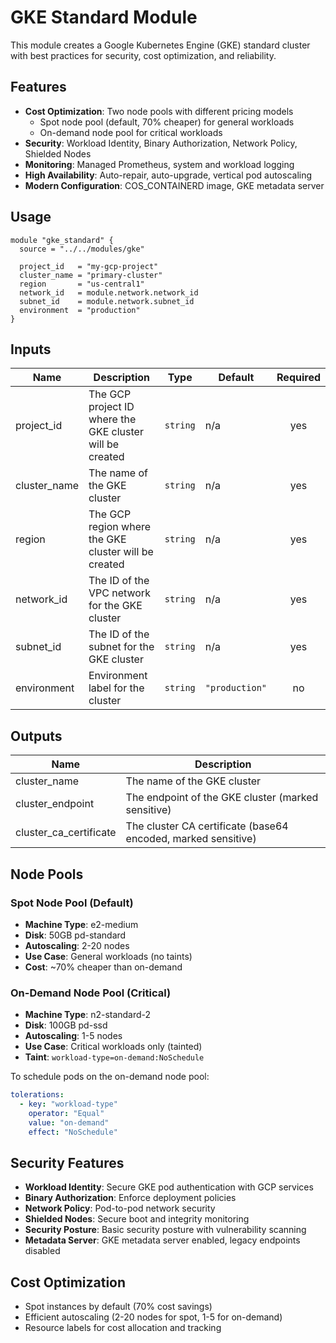# GKE Standard Module

This module creates a Google Kubernetes Engine (GKE) standard cluster with best practices for security, cost optimization, and reliability.

## Features

- **Cost Optimization**: Two node pools with different pricing models
  - Spot node pool (default, 70% cheaper) for general workloads
  - On-demand node pool for critical workloads
- **Security**: Workload Identity, Binary Authorization, Network Policy, Shielded Nodes
- **Monitoring**: Managed Prometheus, system and workload logging
- **High Availability**: Auto-repair, auto-upgrade, vertical pod autoscaling
- **Modern Configuration**: COS_CONTAINERD image, GKE metadata server

## Usage

```hcl
module "gke_standard" {
  source = "../../modules/gke"

  project_id   = "my-gcp-project"
  cluster_name = "primary-cluster"
  region       = "us-central1"
  network_id   = module.network.network_id
  subnet_id    = module.network.subnet_id
  environment  = "production"
}
```

## Inputs

| Name | Description | Type | Default | Required |
|------|-------------|------|---------|:--------:|
| project_id | The GCP project ID where the GKE cluster will be created | `string` | n/a | yes |
| cluster_name | The name of the GKE cluster | `string` | n/a | yes |
| region | The GCP region where the GKE cluster will be created | `string` | n/a | yes |
| network_id | The ID of the VPC network for the GKE cluster | `string` | n/a | yes |
| subnet_id | The ID of the subnet for the GKE cluster | `string` | n/a | yes |
| environment | Environment label for the cluster | `string` | `"production"` | no |

## Outputs

| Name | Description |
|------|-------------|
| cluster_name | The name of the GKE cluster |
| cluster_endpoint | The endpoint of the GKE cluster (marked sensitive) |
| cluster_ca_certificate | The cluster CA certificate (base64 encoded, marked sensitive) |

## Node Pools

### Spot Node Pool (Default)
- **Machine Type**: e2-medium
- **Disk**: 50GB pd-standard
- **Autoscaling**: 2-20 nodes
- **Use Case**: General workloads (no taints)
- **Cost**: ~70% cheaper than on-demand

### On-Demand Node Pool (Critical)
- **Machine Type**: n2-standard-2
- **Disk**: 100GB pd-ssd
- **Autoscaling**: 1-5 nodes
- **Use Case**: Critical workloads only (tainted)
- **Taint**: `workload-type=on-demand:NoSchedule`

To schedule pods on the on-demand node pool:
```yaml
tolerations:
  - key: "workload-type"
    operator: "Equal"
    value: "on-demand"
    effect: "NoSchedule"
```

## Security Features

- **Workload Identity**: Secure GKE pod authentication with GCP services
- **Binary Authorization**: Enforce deployment policies
- **Network Policy**: Pod-to-pod network security
- **Shielded Nodes**: Secure boot and integrity monitoring
- **Security Posture**: Basic security posture with vulnerability scanning
- **Metadata Server**: GKE metadata server enabled, legacy endpoints disabled

## Cost Optimization

- Spot instances by default (70% cost savings)
- Efficient autoscaling (2-20 nodes for spot, 1-5 for on-demand)
- Resource labels for cost allocation and tracking
